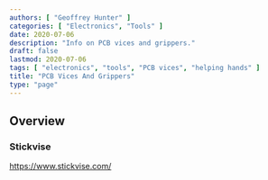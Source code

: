 ```yaml
---
authors: [ "Geoffrey Hunter" ]
categories: [ "Electronics", "Tools" ]
date: 2020-07-06
description: "Info on PCB vices and grippers."
draft: false
lastmod: 2020-07-06
tags: [ "electronics", "tools", "PCB vices", "helping hands" ]
title: "PCB Vices And Grippers"
type: "page"
---
```


## Overview

### Stickvise

<https://www.stickvise.com/>